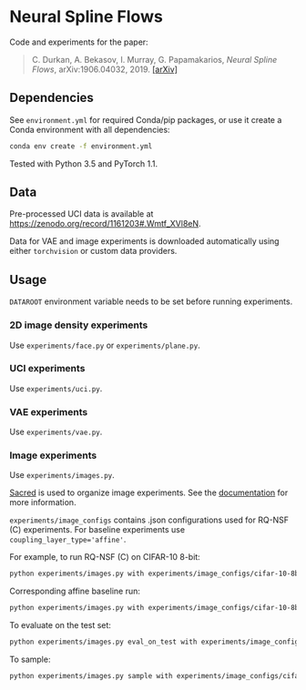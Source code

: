 # Neural Spline Flows

Code and experiments for the paper:

> C. Durkan, A. Bekasov, I. Murray, G. Papamakarios, _Neural Spline Flows_, arXiv:1906.04032, 2019.
> [[arXiv]](https://arxiv.org/abs/1906.04032)

## Dependencies

See `environment.yml` for required Conda/pip packages, or use it create a Conda environment with 
all dependencies:
```bash
conda env create -f environment.yml
```

Tested with Python 3.5 and PyTorch 1.1.

## Data

Pre-processed UCI data is available at https://zenodo.org/record/1161203#.Wmtf_XVl8eN.

Data for VAE and image experiments is downloaded automatically using either `torchvision` or custom 
data providers.

## Usage

`DATAROOT` environment variable needs to be set before running experiments.

### 2D image density experiments

Use `experiments/face.py` or `experiments/plane.py`.

### UCI experiments

Use `experiments/uci.py`.

### VAE experiments

Use `experiments/vae.py`.

### Image experiments

Use `experiments/images.py`.

[Sacred](https://github.com/IDSIA/sacred) is used to organize image experiments. See the 
[documentation](http://sacred.readthedocs.org) for more information.

`experiments/image_configs` contains .json configurations used for RQ-NSF (C) experiments. For baseline experiments use `coupling_layer_type='affine'`.

For example, to run RQ-NSF (C) on CIFAR-10 8-bit:
```bash
python experiments/images.py with experiments/image_configs/cifar-10-8bit.json
```

Corresponding affine baseline run:
```bash
python experiments/images.py with experiments/image_configs/cifar-10-8bit.json coupling_layer_type='affine'
```

To evaluate on the test set:
```bash
python experiments/images.py eval_on_test with experiments/image_configs/cifar-10-8bit.json flow_checkpoint='<saved_checkpoint>'
```

To sample:
```bash
python experiments/images.py sample with experiments/image_configs/cifar-10-8bit.json flow_checkpoint='<saved_checkpoint>'
```







